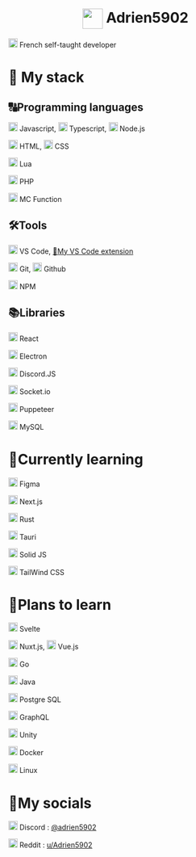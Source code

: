 <h1 align="center">
    <img width="40" align="center" src="https://github.com/Adrien5902/Adrien5902/assets/81705101/0a3614d4-02ed-41d4-9a8e-839012fe9ca4">
    <span>Adrien5902</span>
</h1>

<img width=18 src="https://upload.wikimedia.org/wikipedia/en/thumb/c/c3/Flag_of_France.svg/255px-Flag_of_France.svg.png"> French self-taught developer

# 🚀 My stack

## 🔠Programming languages

<img width=18 src="https://cdn.jsdelivr.net/gh/devicons/devicon/icons/javascript/javascript-original.svg" /> Javascript, 
<img width=18 src="https://cdn.jsdelivr.net/gh/devicons/devicon/icons/typescript/typescript-original.svg" /> Typescript,
<img width=18 src="https://cdn.jsdelivr.net/gh/devicons/devicon/icons/nodejs/nodejs-original-wordmark.svg" /> Node.js
          
<img width=18 src="https://cdn.jsdelivr.net/gh/devicons/devicon/icons/html5/html5-original.svg" /> HTML,
<img width=18 src="https://cdn.jsdelivr.net/gh/devicons/devicon/icons/css3/css3-original.svg" /> CSS

<img width=18 src="https://cdn.jsdelivr.net/gh/devicons/devicon/icons/lua/lua-original-wordmark.svg" /> Lua

<img width=18 src="https://cdn.jsdelivr.net/gh/devicons/devicon/icons/php/php-original.svg" /> PHP

<img width=18 src="https://minecraft.wiki/images/Minecraft_Launcher_MS_Icon.png" /> MC Function


## 🛠️Tools

<img width=18 src="https://cdn.jsdelivr.net/gh/devicons/devicon/icons/vscode/vscode-original.svg" /> VS Code, [🧰My VS Code extension](https://marketplace.visualstudio.com/items?itemName=Adrien5902.adrien-s-code)

<img width=18 src="https://cdn.jsdelivr.net/gh/devicons/devicon/icons/git/git-original.svg" /> Git, 
<img width=18 src="https://cdn.jsdelivr.net/gh/devicons/devicon/icons/github/github-original.svg" /> Github

<img width=18 src="https://cdn.jsdelivr.net/gh/devicons/devicon/icons/npm/npm-original-wordmark.svg" /> NPM


## 📚Libraries

<img width=18 src="https://cdn.jsdelivr.net/gh/devicons/devicon/icons/react/react-original.svg" /> React

<img width=18 src="https://cdn.jsdelivr.net/gh/devicons/devicon/icons/electron/electron-original.svg" /> Electron

<img width=18 src="https://cdn.jsdelivr.net/gh/devicons/devicon/icons/discordjs/discordjs-original.svg" /> Discord.JS

<img width=18 src="https://cdn.jsdelivr.net/gh/devicons/devicon/icons/socketio/socketio-original.svg" /> Socket.io

<img width=18 src="https://user-images.githubusercontent.com/10379601/29446482-04f7036a-841f-11e7-9872-91d1fc2ea683.png"> Puppeteer

<img width=18 src="https://cdn.jsdelivr.net/gh/devicons/devicon/icons/mysql/mysql-original.svg" /> MySQL

# 📖Currently learning

<img width=18 src="https://cdn.jsdelivr.net/gh/devicons/devicon/icons/figma/figma-original.svg" /> Figma

<img width=18 src="https://cdn.jsdelivr.net/gh/devicons/devicon/icons/nextjs/nextjs-original.svg" /> Next.js

<img width=18 src="https://rustacean.net/assets/rustacean-flat-happy.png" /> Rust

<img width=18 src="https://raw.githubusercontent.com/tauri-apps/tauri/HEAD/app-icon.png"> Tauri

<img width=18 src="https://www.solidjs.com/assets/logo-123b04bc.svg" /> Solid JS

<img width=18 src="https://cdn.jsdelivr.net/gh/devicons/devicon/icons/tailwindcss/tailwindcss-plain.svg" /> TailWind CSS

# 🔮Plans to learn

<img width=18 src="https://cdn.jsdelivr.net/gh/devicons/devicon/icons/svelte/svelte-original.svg" /> Svelte

<img width=18 src="https://cdn.jsdelivr.net/gh/devicons/devicon/icons/nuxtjs/nuxtjs-original.svg" /> Nuxt.js, 
<img width=18 src="https://cdn.jsdelivr.net/gh/devicons/devicon/icons/vuejs/vuejs-original.svg" /> Vue.js

<img width=18 src="https://cdn.jsdelivr.net/gh/devicons/devicon/icons/go/go-original-wordmark.svg" /> Go

<img width=18 src="https://cdn.jsdelivr.net/gh/devicons/devicon/icons/java/java-original.svg" /> Java

<img width=18 src="https://cdn.jsdelivr.net/gh/devicons/devicon/icons/postgresql/postgresql-original.svg" /> Postgre SQL

<img width=18 src="https://cdn.jsdelivr.net/gh/devicons/devicon/icons/graphql/graphql-plain.svg" /> GraphQL

<img width=18 src="https://cdn.jsdelivr.net/gh/devicons/devicon/icons/unity/unity-original.svg" /> Unity

<img width=18 src="https://cdn.jsdelivr.net/gh/devicons/devicon/icons/docker/docker-original.svg" /> Docker

<img width=18 src="https://cdn.jsdelivr.net/gh/devicons/devicon/icons/linux/linux-original.svg" /> Linux

# 🤳My socials
<img width=18 src="https://upload.wikimedia.org/wikipedia/fr/thumb/4/4f/Discord_Logo_sans_texte.svg/71px-Discord_Logo_sans_texte.svg.png"> Discord : [@adrien5902](https://discordapp.com/users/535555445398437888)

<img width=18 src="https://www.redditinc.com/assets/images/site/reddit-logo.png"> Reddit : [u/Adrien5902](https://www.reddit.com/u/Adrien5902/)
